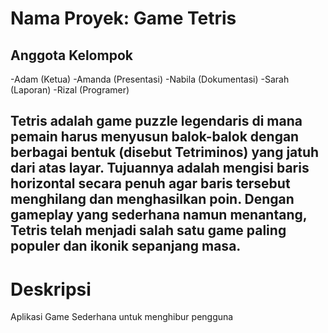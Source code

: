 # Nama Proyek: Game Tetris

## Anggota Kelompok
-Adam (Ketua)
-Amanda (Presentasi)
-Nabila (Dokumentasi)
-Sarah (Laporan)
-Rizal (Programer)

## Tetris adalah game puzzle legendaris di mana pemain harus menyusun balok-balok dengan berbagai bentuk (disebut Tetriminos) yang jatuh dari atas layar. Tujuannya adalah mengisi baris horizontal secara penuh agar baris tersebut menghilang dan menghasilkan poin. Dengan gameplay yang sederhana namun menantang, Tetris telah menjadi salah satu game paling populer dan ikonik sepanjang masa.

# Deskripsi 
Aplikasi Game Sederhana untuk menghibur pengguna
